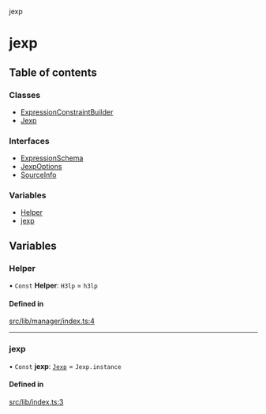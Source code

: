jexp

# jexp

## Table of contents

### Classes

- [ExpressionConstraintBuilder](classes/ExpressionConstraintBuilder.md)
- [Jexp](classes/Jexp.md)

### Interfaces

- [ExpressionSchema](interfaces/ExpressionSchema.md)
- [JexpOptions](interfaces/JexpOptions.md)
- [SourceInfo](interfaces/SourceInfo.md)

### Variables

- [Helper](README.md#helper)
- [jexp](README.md#jexp)

## Variables

### Helper

• `Const` **Helper**: `H3lp` = `h3lp`

#### Defined in

[src/lib/manager/index.ts:4](https://github.com/data7expressions/jexp/blob/9a0ddccfae49b01240ac2c1bb2864417b46df207/src/lib/manager/index.ts#L4)

___

### jexp

• `Const` **jexp**: [`Jexp`](classes/Jexp.md) = `Jexp.instance`

#### Defined in

[src/lib/index.ts:3](https://github.com/data7expressions/jexp/blob/9a0ddccfae49b01240ac2c1bb2864417b46df207/src/lib/index.ts#L3)

